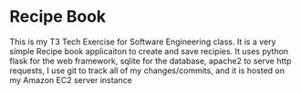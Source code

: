 # Recipe Book
This is my T3 Tech Exercise for Software Engineering class. It is a very simple Recipe book applicaiton to create and save recipies. It uses python flask for the web framework, sqlite for the database, apache2 to serve http requests, I use git to track all of my changes/commits, and it is hosted on my Amazon EC2 server instance
